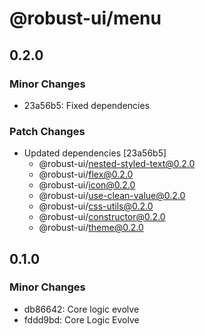 # @robust-ui/menu

## 0.2.0

### Minor Changes

- 23a56b5: Fixed dependencies

### Patch Changes

- Updated dependencies [23a56b5]
  - @robust-ui/nested-styled-text@0.2.0
  - @robust-ui/flex@0.2.0
  - @robust-ui/icon@0.2.0
  - @robust-ui/use-clean-value@0.2.0
  - @robust-ui/css-utils@0.2.0
  - @robust-ui/constructor@0.2.0
  - @robust-ui/theme@0.2.0

## 0.1.0

### Minor Changes

- db86642: Core logic evolve
- fddd9bd: Core Logic Evolve
